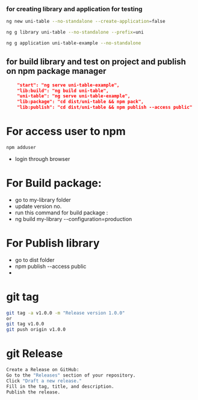 

### for creating library and application for testing
```bash
ng new uni-table --no-standalone --create-application=false

ng g library uni-table --no-standalone --prefix=uni

ng g application uni-table-example --no-standalone
```

## for build library and test on project and publish on npm package manager 
```JSON
    "start": "ng serve uni-table-example",
    "lib:build": "ng build uni-table",
    "uni-table": "ng serve uni-table-example",
    "lib:package": "cd dist/uni-table && npm pack",
    "lib:publish": "cd dist/uni-table && npm publish --access public"
```

# For access user to npm
```bash
npm adduser
```
- login through browser


# For Build package:
- go to my-library folder
- update version no.
- run  this command for build package :
- ng build my-library --configuration=production

# For Publish library
- go to dist folder
- npm publish --access public
-



# git tag
```bash
git tag -a v1.0.0 -m "Release version 1.0.0"
or
git tag v1.0.0
git push origin v1.0.0

```

# git Release
```bash
Create a Release on GitHub:
Go to the "Releases" section of your repository.
Click "Draft a new release."
Fill in the tag, title, and description.
Publish the release.
```

